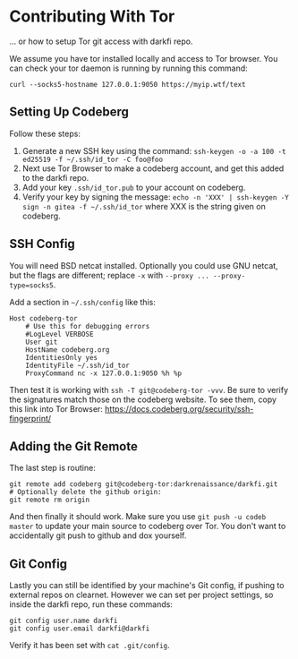 # Contributing With Tor

... or how to setup Tor git access with darkfi repo.

We assume you have tor installed locally and access to Tor browser.
You can check your tor daemon is running by running this command:

```
curl --socks5-hostname 127.0.0.1:9050 https://myip.wtf/text
```

<!--
```py
# install pysocks
import socks
import socket
socks.set_default_proxy(socks.SOCKS5, "127.0.0.1", 9050)
socket.socket = socks.socksocket
import requests
response = requests.get("https://myip.wtf/text")
print(response.content)
```
-->

## Setting Up Codeberg

Follow these steps:

1. Generate a new SSH key using the command:
   `ssh-keygen -o -a 100 -t ed25519 -f ~/.ssh/id_tor -C foo@foo`
2. Next use Tor Browser to make a codeberg account, and get this added to the
   darkfi repo.
3. Add your key `.ssh/id_tor.pub` to your account on codeberg.
4. Verify your key by signing the message:
   `echo -n 'XXX' | ssh-keygen -Y sign -n gitea -f ~/.ssh/id_tor`
   where XXX is the string given on codeberg.

## SSH Config

You will need BSD netcat installed. Optionally you could use GNU netcat, but
the flags are different; replace `-x` with `--proxy ... --proxy-type=socks5`.

Add a section in `~/.ssh/config` like this:

```
Host codeberg-tor
    # Use this for debugging errors
    #LogLevel VERBOSE
    User git
    HostName codeberg.org
    IdentitiesOnly yes
    IdentityFile ~/.ssh/id_tor
    ProxyCommand nc -x 127.0.0.1:9050 %h %p
```

Then test it is working with `ssh -T git@codeberg-tor -vvv`.
Be sure to verify the signatures match those on the codeberg website.
To see them, copy this link into Tor Browser:
https://docs.codeberg.org/security/ssh-fingerprint/

## Adding the Git Remote

The last step is routine:

```
git remote add codeberg git@codeberg-tor:darkrenaissance/darkfi.git
# Optionally delete the github origin:
git remote rm origin
```

And then finally it should work. Make sure you use `git push -u codeb master`
to update your main source to codeberg over Tor. You don't want to accidentally
git push to github and dox yourself.

## Git Config

Lastly you can still be identified by your machine's Git config, if pushing
to external repos on clearnet.
However we can set per project settings, so inside the darkfi repo, run
these commands:

```
git config user.name darkfi
git config user.email darkfi@darkfi
```

Verify it has been set with `cat .git/config`.

